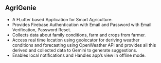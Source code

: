 ## AgriGenie

- A FLutter based Application for Smart Agriculture.
- Provides Firebase Authentication with Email and Password with Email Verification, Password Reset.
- Collects data about family conditions, farm and crops from farmer.
- Access real time location using geolocator for deriving weather conditions and forecasting using 
  OpenWeather API and provides all this derived and collected data to Gemini to generate suggestions.
- Enables local notifications and Handles app’s view in offline mode.	
